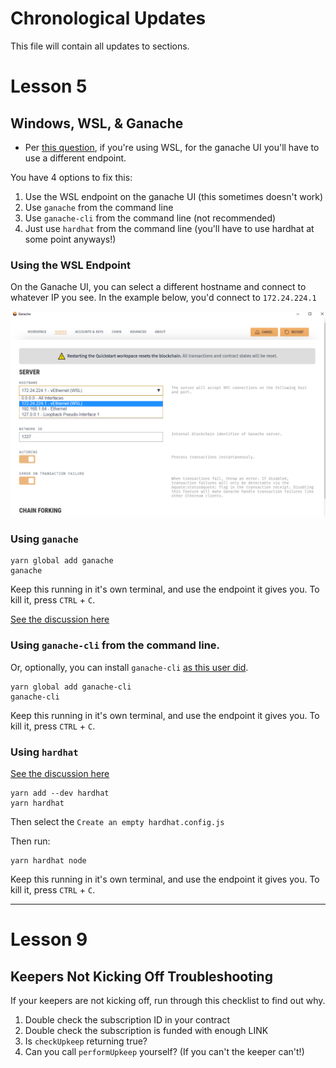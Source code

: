 # Chronological Updates

This file will contain all updates to sections. 

# Lesson 5
## Windows, WSL, & Ganache
- Per [this question](https://github.com/smartcontractkit/full-blockchain-solidity-course-js/discussions/34#discussioncomment-2846436), if you're using WSL, for the ganache UI you'll have to use a different endpoint. 

You have 4 options to fix this:
1. Use the WSL endpoint on the ganache UI (this sometimes doesn't work)
2. Use `ganache` from the command line
3. Use `ganache-cli` from the command line (not recommended)
4. Just use `hardhat` from the command line (you'll have to use hardhat at some point anyways!)

### Using the WSL Endpoint
On the Ganache UI, you can select a different hostname and connect to whatever IP you see. In the example below, you'd connect to `172.24.224.1`

![img](./img/ganache-windows.png)

### Using `ganache`

```
yarn global add ganache
ganache
```

Keep this running in it's own terminal, and use the endpoint it gives you. To kill it, press `CTRL` + `C`.

[See the discussion here](https://github.com/smartcontractkit/full-blockchain-solidity-course-js/discussions/34)

### Using `ganache-cli` from the command line.
Or, optionally, you can install `ganache-cli` [as this user did](https://github.com/smartcontractkit/full-blockchain-solidity-course-js/discussions/39#discussioncomment-2854165).

```
yarn global add ganache-cli
ganache-cli
```

Keep this running in it's own terminal, and use the endpoint it gives you. To kill it, press `CTRL` + `C`.

### Using `hardhat`

[See the discussion here](https://github.com/smartcontractkit/full-blockchain-solidity-course-js/discussions/90#discussioncomment-2871657)

```
yarn add --dev hardhat
yarn hardhat
```

Then select the `Create an empty hardhat.config.js`

Then run:

```
yarn hardhat node
```

Keep this running in it's own terminal, and use the endpoint it gives you. To kill it, press `CTRL` + `C`.


--------

# Lesson 9

## Keepers Not Kicking Off Troubleshooting

If your keepers are not kicking off, run through this checklist to find out why. 

1. Double check the subscription ID in your contract
2. Double check the subscription is funded with enough LINK 
3. Is `checkUpkeep` returning true?  
4. Can you call `performUpkeep` yourself? (If you can't the keeper can't!)
